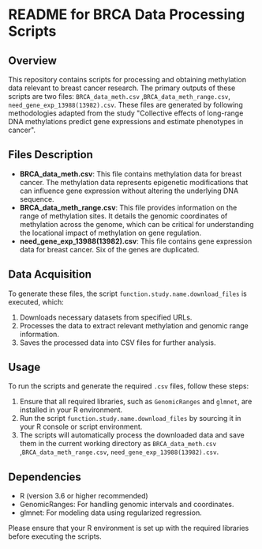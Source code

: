 # README for BRCA Data Processing Scripts

## Overview

This repository contains scripts for processing and obtaining methylation data relevant to breast cancer research. The primary outputs of these scripts are two files: `BRCA_data_meth.csv` ,`BRCA_data_meth_range.csv`, `need_gene_exp_13988(13982).csv`. These files are generated by following methodologies adapted from the study "Collective effects of long-range DNA methylations predict gene expressions and estimate phenotypes in cancer".

## Files Description

- **BRCA_data_meth.csv**: This file contains methylation data for breast cancer. The methylation data represents epigenetic modifications that can influence gene expression without altering the underlying DNA sequence.
- **BRCA_data_meth_range.csv**: This file provides information on the range of methylation sites. It details the genomic coordinates of methylation across the genome, which can be critical for understanding the locational impact of methylation on gene regulation.
- **need_gene_exp_13988(13982).csv**: This file contains gene expression data for breast cancer. Six of the genes are duplicated.

## Data Acquisition

To generate these files, the script `function.study.name.download_files` is executed, which:

1. Downloads necessary datasets from specified URLs.
2. Processes the data to extract relevant methylation and genomic range information.
3. Saves the processed data into CSV files for further analysis.

## Usage

To run the scripts and generate the required `.csv` files, follow these steps:

1. Ensure that all required libraries, such as `GenomicRanges` and `glmnet`, are installed in your R environment.
2. Run the script `function.study.name.download_files` by sourcing it in your R console or script environment.
3. The scripts will automatically process the downloaded data and save them in the current working directory as  `BRCA_data_meth.csv` ,`BRCA_data_meth_range.csv`, `need_gene_exp_13988(13982).csv`.

## Dependencies

- R (version 3.6 or higher recommended)
- GenomicRanges: For handling genomic intervals and coordinates.
- glmnet: For modeling data using regularized regression.

Please ensure that your R environment is set up with the required libraries before executing the scripts. 

